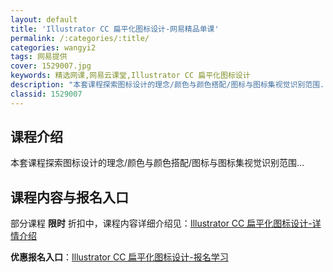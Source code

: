 ```yaml
---
layout: default
title: 'Illustrator CC 扁平化图标设计-网易精品单课'
permalink: /:categories/:title/
categories: wangyi2
tags: 网易提供
cover: 1529007.jpg
keywords: 精选网课,网易云课堂,Illustrator CC 扁平化图标设计
description: "本套课程探索图标设计的理念/颜色与颜色搭配/图标与图标集视觉识别范围...IllustratorCC扁平化图标设计"
classid: 1529007
---
```


## 课程介绍

本套课程探索图标设计的理念/颜色与颜色搭配/图标与图标集视觉识别范围...

## 课程内容与报名入口

部分课程 **限时** 折扣中，课程内容详细介绍见：[Illustrator CC 扁平化图标设计-详情介绍](https://study.163.com/course/introduction/1529007.htm?share=1&shareId=1025206652&utm_campaign=share&utm_medium=iphoneShare&utm_source=&utm_u=1025206652)

**优惠报名入口**：[Illustrator CC 扁平化图标设计-报名学习](https://study.163.com/course/introduction/1529007.htm?share=1&shareId=1025206652&utm_campaign=share&utm_medium=iphoneShare&utm_source=&utm_u=1025206652)

